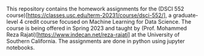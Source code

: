 This repository contains the homework assignments for the (DSCI 552 course)[https://classes.usc.edu/term-20231/course/dsci-552/], a graduate-level 4 credit course focused on Machine Learning for Data Science. The course is being offered in Spring 2023 and taught by (Prof. Mohammed Reza Rajati)[https://www.indecan.net/reza-rajati] at the University of Southern California. The assignments are done in python using jupyter notebooks. 